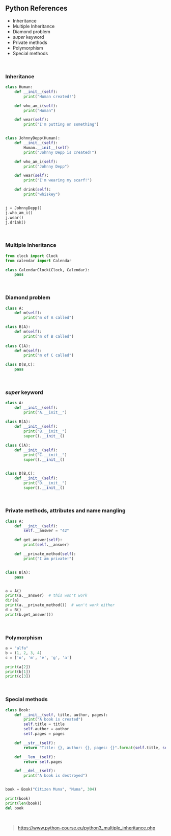 ## Python References

* Inheritance
* Multiple Inheritance
* Diamond problem
* *super* keyword
* Private methods
* Polymorphism
* Special methods

&nbsp;
&nbsp;
&nbsp;

### Inheritance

```python
class Human:
    def __init__(self):
        print("Human created!")

    def who_am_i(self):
        print("Human")

    def wear(self):
        print("I'm putting on something")


class JohnnyDepp(Human):
    def __init__(self):
        Human.__init__(self)
        print("Johnny Depp is created!")

    def who_am_i(self):
        print("Johnny Depp")

    def wear(self):
        print("I'm wearing my scarf!")

    def drink(self):
        print("whiskey")


j = JohnnyDepp()
j.who_am_i()
j.wear()
j.drink()
```

&nbsp;

### Multiple Inheritance

```python
from clock import Clock
from calendar import Calendar

class CalendarClock(Clock, Calendar):
    pass
```

&nbsp;

### Diamond problem

```python
class A:
    def m(self):
        print("m of A called")

class B(A):
    def m(self):
        print("m of B called")
    
class C(A):
    def m(self):
        print("m of C called")

class D(B,C):
    pass
```

&nbsp;

### *super* keyword

```python
class A:
    def __init__(self):
        print("A.__init__")

class B(A):
    def __init__(self):
        print("B.__init__")
        super().__init__()
    
class C(A):
    def __init__(self):
        print("C.__init__")
        super().__init__()


class D(B,C):
    def __init__(self):
        print("D.__init__")
        super().__init__()
```

&nbsp;

### Private methods, attributes and name mangling

```python
class A:
    def __init__(self):
        self.__answer = "42"

    def get_answer(self):
        print(self.__answer)

    def __private_method(self):
        print("I am private!")


class B(A):
    pass


a = A()
print(a.__answer)  # this won't work
dir(a)
print(a.__private_method())  # won't work either
d = B()
print(b.get_answer())
```

&nbsp;

### Polymorphism

```python
a = "alfa"
b = (1, 2, 3, 4)
c = ['o', 'm', 'e', 'g', 'a']

print(a[2])
print(b[1])
print(c[3])

```

&nbsp;

### Special methods

```python
class Book:
    def __init__(self, title, author, pages):
        print("A book is created")
        self.title = title
        self.author = author
        self.pages = pages

    def __str__(self):
        return "Title: {}, author: {}, pages: {}".format(self.title, self.author, self.pages)

    def __len__(self):
        return self.pages

    def __del__(self):
        print("A book is destroyed")


book = Book("Citizen Muna", "Muna", 304)

print(book)
print(len(book))
del book

```
&nbsp;
&nbsp;
&nbsp;



> https://www.python-course.eu/python3_multiple_inheritance.php
